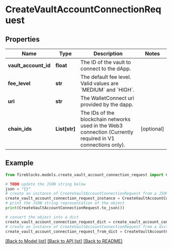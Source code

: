 # CreateVaultAccountConnectionRequest


## Properties

Name | Type | Description | Notes
------------ | ------------- | ------------- | -------------
**vault_account_id** | **float** | The ID of the vault to connect to the dApp. | 
**fee_level** | **str** | The default fee level. Valid values are &#x60;MEDIUM&#x60; and &#x60;HIGH&#x60;. | 
**uri** | **str** | The WalletConnect uri provided by the dapp. | 
**chain_ids** | **List[str]** | The IDs of the blockchain networks used in the Web3 connection (Currently required in V1 connections only). | [optional] 

## Example

```python
from fireblocks.models.create_vault_account_connection_request import CreateVaultAccountConnectionRequest

# TODO update the JSON string below
json = "{}"
# create an instance of CreateVaultAccountConnectionRequest from a JSON string
create_vault_account_connection_request_instance = CreateVaultAccountConnectionRequest.from_json(json)
# print the JSON string representation of the object
print(CreateVaultAccountConnectionRequest.to_json())

# convert the object into a dict
create_vault_account_connection_request_dict = create_vault_account_connection_request_instance.to_dict()
# create an instance of CreateVaultAccountConnectionRequest from a dict
create_vault_account_connection_request_from_dict = CreateVaultAccountConnectionRequest.from_dict(create_vault_account_connection_request_dict)
```
[[Back to Model list]](../README.md#documentation-for-models) [[Back to API list]](../README.md#documentation-for-api-endpoints) [[Back to README]](../README.md)



